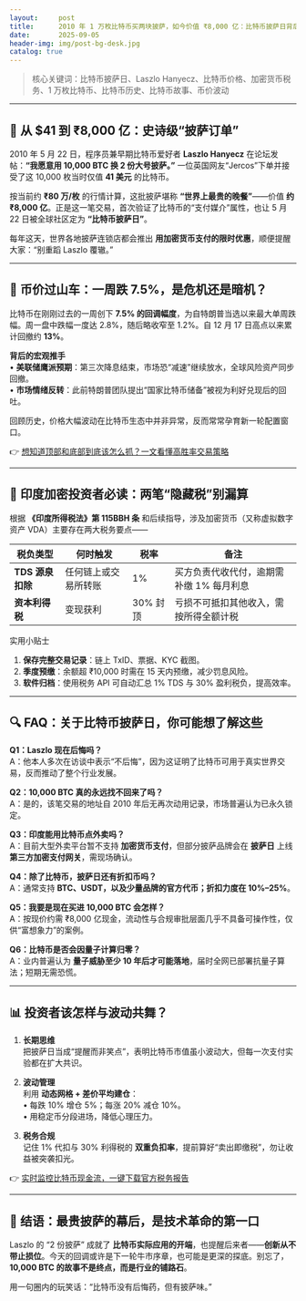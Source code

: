 ```yaml
---
layout:     post
title:      2010 年 1 万枚比特币买两块披萨，如今价值 ₹8,000 亿：比特币披萨日背后的疯狂与启示
date:       2025-09-05
header-img: img/post-bg-desk.jpg
catalog: true
---
```


> 核心关键词：比特币披萨日、Laszlo Hanyecz、比特币价格、加密货币税务、1 万枚比特币、比特币历史、比特币故事、币价波动

---

## 📅 从 $41 到 ₹8,000 亿：史诗级“披萨订单”

2010 年 5 月 22 日，程序员兼早期比特币爱好者 **Laszlo Hanyecz** 在论坛发帖：**“我愿意用 10,000 BTC 换 2 份大号披萨。”** 一位英国网友“Jercos”下单并接受了这 10,000 枚当时仅值 **41 美元** 的比特币。  

按当前约 **₹80 万/枚** 的行情计算，这批披萨堪称 **“世界上最贵的晚餐”**——价值 **约 ₹8,000 亿**。正是这一笔交易，首次验证了比特币的“支付媒介”属性，也让 5 月 22 日被全球社区定为 **“比特币披萨日”**。  

每年这天，世界各地披萨连锁店都会推出 **用加密货币支付的限时优惠**，顺便提醒大家：“别重蹈 Laszlo 覆辙。”

---

## 🎢 币价过山车：一周跌 7.5%，是危机还是暗机？

比特币在刚刚过去的一周创下 **7.5% 的回调幅度**，为自特朗普当选以来最大单周跌幅。周一盘中跌幅一度达 2.8%，随后略收窄至 1.2%。自 12 月 17 日高点以来累计回撤约 **13%**。  

**背后的宏观推手**  
• **美联储鹰派预期**：第三次降息结束，市场恐“减速”继续放水，全球风险资产同步回撤。  
• **市场情绪反转**：此前特朗普团队提出“国家比特币储备”被视为利好兑现后的回吐。  

回顾历史，价格大幅波动在比特币生态中并非异常，反而常常孕育新一轮配置窗口。  

👉 [想知道顶部和底部到底该怎么抓？一文看懂高胜率交易策略](https://okxdog.com/)

---

## 🧾 印度加密投资者必读：两笔“隐藏税”别漏算  

根据 **《印度所得税法》第 115BBH 条** 和后续指导，涉及加密货币（又称虚拟数字资产 VDA）主要存在两大税务要点——

| 税负类型 | 何时触发 | 税率 | 备注 |  
| --- | --- | --- | --- |
| **TDS 源泉扣除** | 任何链上或交易所转账 | 1% | 买方负责代收代付，逾期需补缴 1% 每月利息 |
| **资本利得税** | 变现获利 | 30% 封顶 | 亏损不可抵扣其他收入，需按所得全额计税 |

实用小贴士  
1. **保存完整交易记录**：链上 TxID、票据、KYC 截图。  
2. **季度预缴**：余额超 ₹10,000 时需在 15 天内预缴，减少罚息风险。  
3. **软件归档**：使用税务 API 可自动汇总 1% TDS 与 30% 盈利税负，提高效率。

---

## 🔍 FAQ：关于比特币披萨日，你可能想了解这些

**Q1：Laszlo 现在后悔吗？**  
A：他本人多次在访谈中表示“不后悔”，因为这证明了比特币可用于真实世界交易，反而推动了整个行业发展。

**Q2：10,000 BTC 真的永远找不回来了吗？**  
A：是的，该笔交易的地址自 2010 年后无再次动用记录，市场普遍认为已永久锁定。

**Q3：印度能用比特币点外卖吗？**  
A：目前大型外卖平台暂不支持 **加密货币支付**，但部分披萨品牌会在 **披萨日** 上线 **第三方加密支付网关**，需现场确认。

**Q4：除了比特币，披萨日还有折扣币吗？**  
A：通常支持 **BTC、USDT，以及少量品牌的官方代币；折扣力度在 10%–25%**。  

**Q5：我要是现在买进 10,000 BTC 会怎样？**  
A：按现价约需 ₹8,000 亿现金，流动性与合规审批层面几乎不具备可操作性，仅供“富想象力”的案例。  

**Q6：比特币是否会因量子计算归零？**  
A：业内普遍认为 **量子威胁至少 10 年后才可能落地**，届时全网已部署抗量子算法；短期无需恐慌。

---

## 📊 投资者该怎样与波动共舞？

1. **长期思维**  
   把披萨日当成“提醒而非笑点”，表明比特币市值虽小波动大，但每一次支付实验都在扩大共识。  

2. **波动管理**  
   利用 **动态网格 + 差价平均建仓**：  
   • 每跌 10% 增仓 5%；每涨 20% 减仓 10%。  
   • 用稳定币分段进场，降低心理压力。  

3. **税务合规**  
   记住 1% 代扣与 30% 利得税的 **双重负扣率**，提前算好“卖出即缴税”，勿让收益被突袭扣光。  

👉 [实时监控比特币现金流，一键下载官方税务报告](https://okxdog.com/)  

---

## 📝 结语：最贵披萨的幕后，是技术革命的第一口

Laszlo 的 “2 份披萨” 成就了 **比特币实际应用的开端**，也提醒后来者——**创新从不带止损位**。今天的回调或许是下一轮牛市序章，也可能是更深的探底。别忘了，**10,000 BTC 的故事不是终点，而是行业的铺路石**。

用一句圈内的玩笑话：“比特币没有后悔药，但有披萨味。”